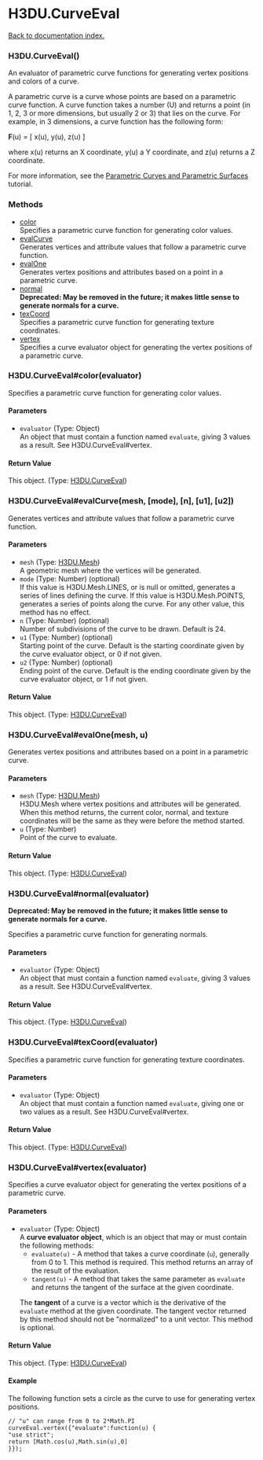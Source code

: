 # H3DU.CurveEval

[Back to documentation index.](index.md)

 <a name='H3DU.CurveEval'></a>
### H3DU.CurveEval()

An evaluator of parametric curve functions for generating
vertex positions and colors of a curve.

A parametric curve is a curve whose points are based on a
parametric curve function. A curve function takes a number
(U) and returns a point (in 1, 2, 3 or more dimensions, but
usually 2 or 3) that lies on the curve. For example, in 3
dimensions, a curve function has the following form:

<b>F</b>(u) = [ x(u), y(u), z(u) ]

where x(u) returns an X coordinate, y(u) a Y coordinate,
and z(u) returns a Z coordinate.

For more information, see the <a href="tutorial-surfaces.md">Parametric Curves and Parametric Surfaces</a> tutorial.

### Methods

* [color](#H3DU.CurveEval_H3DU.CurveEval_color)<br>Specifies a parametric curve function for generating color values.
* [evalCurve](#H3DU.CurveEval_H3DU.CurveEval_evalCurve)<br>Generates vertices and attribute values that follow a parametric curve
function.
* [evalOne](#H3DU.CurveEval_H3DU.CurveEval_evalOne)<br>Generates vertex positions and attributes based on a point
in a parametric curve.
* [normal](#H3DU.CurveEval_H3DU.CurveEval_normal)<br><b>Deprecated: May be removed in the future; it makes little sense
to generate normals for a curve.</b>
* [texCoord](#H3DU.CurveEval_H3DU.CurveEval_texCoord)<br>Specifies a parametric curve function for generating texture coordinates.
* [vertex](#H3DU.CurveEval_H3DU.CurveEval_vertex)<br>Specifies a curve evaluator object for generating the vertex positions of a parametric curve.

 <a name='H3DU.CurveEval_H3DU.CurveEval_color'></a>
### H3DU.CurveEval#color(evaluator)

Specifies a parametric curve function for generating color values.

#### Parameters

* `evaluator` (Type: Object)<br>
    An object that must contain a function named <code>evaluate</code>, giving 3 values as a result. See H3DU.CurveEval#vertex. </ul>

#### Return Value

This object. (Type: <a href="H3DU.CurveEval.md">H3DU.CurveEval</a>)

 <a name='H3DU.CurveEval_H3DU.CurveEval_evalCurve'></a>
### H3DU.CurveEval#evalCurve(mesh, [mode], [n], [u1], [u2])

Generates vertices and attribute values that follow a parametric curve
function.

#### Parameters

* `mesh` (Type: <a href="H3DU.Mesh.md">H3DU.Mesh</a>)<br>
    A geometric mesh where the vertices will be generated.
* `mode` (Type: Number) (optional)<br>
    If this value is H3DU.Mesh.LINES, or is null or omitted, generates a series of lines defining the curve. If this value is H3DU.Mesh.POINTS, generates a series of points along the curve. For any other value, this method has no effect.
* `n` (Type: Number) (optional)<br>
    Number of subdivisions of the curve to be drawn. Default is 24.
* `u1` (Type: Number) (optional)<br>
    Starting point of the curve. Default is the starting coordinate given by the curve evaluator object, or 0 if not given.
* `u2` (Type: Number) (optional)<br>
    Ending point of the curve. Default is the ending coordinate given by the curve evaluator object, or 1 if not given.

#### Return Value

This object. (Type: <a href="H3DU.CurveEval.md">H3DU.CurveEval</a>)

 <a name='H3DU.CurveEval_H3DU.CurveEval_evalOne'></a>
### H3DU.CurveEval#evalOne(mesh, u)

Generates vertex positions and attributes based on a point
in a parametric curve.

#### Parameters

* `mesh` (Type: <a href="H3DU.Mesh.md">H3DU.Mesh</a>)<br>
    H3DU.Mesh where vertex positions and attributes will be generated. When this method returns, the current color, normal, and texture coordinates will be the same as they were before the method started.
* `u` (Type: Number)<br>
    Point of the curve to evaluate.

#### Return Value

This object. (Type: <a href="H3DU.CurveEval.md">H3DU.CurveEval</a>)

 <a name='H3DU.CurveEval_H3DU.CurveEval_normal'></a>
### H3DU.CurveEval#normal(evaluator)

<b>Deprecated: May be removed in the future; it makes little sense
to generate normals for a curve.</b>

Specifies a parametric curve function for generating normals.

#### Parameters

* `evaluator` (Type: Object)<br>
    An object that must contain a function named <code>evaluate</code>, giving 3 values as a result. See H3DU.CurveEval#vertex. </ul>

#### Return Value

This object. (Type: <a href="H3DU.CurveEval.md">H3DU.CurveEval</a>)

 <a name='H3DU.CurveEval_H3DU.CurveEval_texCoord'></a>
### H3DU.CurveEval#texCoord(evaluator)

Specifies a parametric curve function for generating texture coordinates.

#### Parameters

* `evaluator` (Type: Object)<br>
    An object that must contain a function named <code>evaluate</code>, giving one or two values as a result. See H3DU.CurveEval#vertex. </ul>

#### Return Value

This object. (Type: <a href="H3DU.CurveEval.md">H3DU.CurveEval</a>)

 <a name='H3DU.CurveEval_H3DU.CurveEval_vertex'></a>
### H3DU.CurveEval#vertex(evaluator)

Specifies a curve evaluator object for generating the vertex positions of a parametric curve.

#### Parameters

* `evaluator` (Type: Object)<br>
    A <b>curve evaluator object</b>, which is an object that may or must contain the following methods:<ul> <li><code>evaluate(u)</code> - A method that takes a curve coordinate (<code>u</code>), generally from 0 to 1. This method is required. This method returns an array of the result of the evaluation. <li><code>tangent(u)</code> - A method that takes the same parameter as <code>evaluate</code> and returns the tangent of the surface at the given coordinate.

 The <b>tangent</b> of a curve is a vector which is the derivative of the <code>evaluate</code> method at the given coordinate. The tangent vector returned by this method should not be "normalized" to a unit vector. This method is optional. </ul>

#### Return Value

This object. (Type: <a href="H3DU.CurveEval.md">H3DU.CurveEval</a>)

#### Example

The following function sets a circle as the curve
to use for generating vertex positions.

    // "u" can range from 0 to 2*Math.PI
    curveEval.vertex({"evaluate":function(u) {
    "use strict";
    return [Math.cos(u),Math.sin(u),0]
    }});
